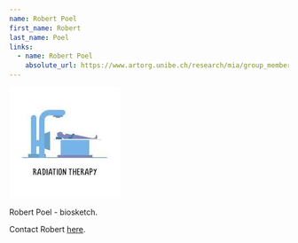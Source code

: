 ```yaml
---
name: Robert Poel
first_name: Robert
last_name: Poel
links:
  - name: Robert Poel
    absolute_url: https://www.artorg.unibe.ch/research/mia/group_members/members/poel_robert/index_eng.html
---
```


<img src="/assets/images/unknown-rt.jpeg" alt="Robert Poel" width="200"/>

Robert Poel - biosketch.

Contact Robert [here](mailto:robert.poel@insel.ch).